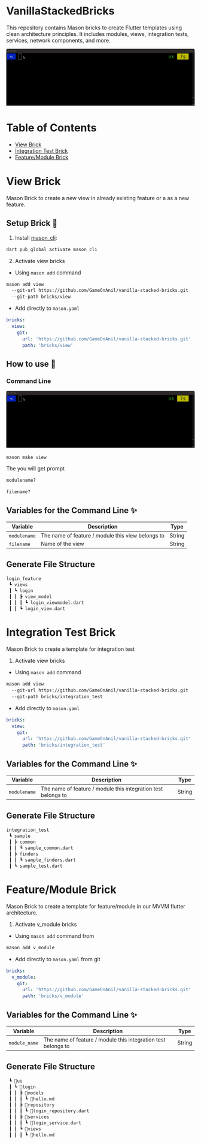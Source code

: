 # VanillaStackedBricks

This repository contains Mason bricks to create Flutter templates using clean architecture principles. It includes modules, views, integration tests, services, network components, and more.

![Mason Demo][mason_demo]

[mason_demo]: https://raw.githubusercontent.com/gameonanil/vanilla-stacked-bricks/main/assets/view-demo.gif

# Table of Contents
- [View Brick](#view-brick)
- [Integration Test Brick](#integration-test-brick)
- [Feature/Module Brick](#Feature/Module-Brick)

# View Brick
Mason Brick to create a new view in already existing feature or a as a new feature.

## Setup Brick 🚀
1. Install [mason_cli](https://pub.dev/packages/mason_cli):
```sh
dart pub global activate mason_cli
```

2. Activate view bricks
- Using `mason add` command
```sh
mason add view
  --git-url https://github.com/GameOnAnil/vanilla-stacked-bricks.git
  --git-path bricks/view
```

- Add directly to `mason.yaml`
```yaml
bricks:
  view:
    git:
      url: 'https://github.com/GameOnAnil/vanilla-stacked-bricks.git'
      path: 'bricks/view'
```

## How to use 🚀
### Command Line

![Mason Demo][mason_demo]

```
mason make view
```

The you will get prompt
```sh
modulename?
```
```sh
filename?
```

## Variables for the Command Line ✨
| Variable      | Description                                                | Type     |
| ------------- | ---------------------------------------------------------- | -------- |
| `modulename`  | The name of feature / module this view belongs to          | String   |
| `filename`    | Name of the view                                           | String   |

## Generate File Structure
```
login_feature
 ┗ views
 ┃ ┗ login
 ┃ ┃ ┣ view_model
 ┃ ┃ ┃ ┗ login_viewmodel.dart
 ┃ ┃ ┗ login_view.dart
```

# Integration Test Brick
Mason Brick to create a template for integration test

1. Activate view bricks
- Using `mason add` command
```sh
mason add view
  --git-url https://github.com/GameOnAnil/vanilla-stacked-bricks.git
  --git-path bricks/integration_test
```

- Add directly to `mason.yaml`
```yaml
bricks:
  view:
    git:
      url: 'https://github.com/GameOnAnil/vanilla-stacked-bricks.git'
      path: 'bricks/integration_test'
```

## Variables for the Command Line ✨
| Variable      | Description                                                | Type     |
| ------------- | ---------------------------------------------------------- | -------- |
| `modulename`  | The name of feature / module this integration test belongs to         | String   |

## Generate File Structure
```
integration_test
 ┗ sample
 ┃ ┣ common
 ┃ ┃ ┗ sample_common.dart
 ┃ ┣ finders
 ┃ ┃ ┗ sample_finders.dart
 ┃ ┗ sample_test.dart
```

# Feature/Module Brick
Mason Brick to create a template for feature/module in our MVVM flutter architecture.

1. Activate v_module bricks
- Using `mason add` command from
```sh
mason add v_module
```

- Add directly to `mason.yaml` from git
```yaml
bricks:
  v_module:
    git:
      url: 'https://github.com/GameOnAnil/vanilla-stacked-bricks.git'
      path: 'bricks/v_module'
```

## Variables for the Command Line ✨
| Variable      | Description                                                | Type     |
| ------------- | ---------------------------------------------------------- | -------- |
| `module_name`  | The name of feature / module this integration test belongs to         | String   |

## Generate File Structure
```
 ┗ 📂ui
 ┃ ┗ 📂login
 ┃ ┃ ┣ 📂models
 ┃ ┃ ┃ ┗ 📜hello.md
 ┃ ┃ ┣ 📂repository
 ┃ ┃ ┃ ┗ 📜login_repository.dart
 ┃ ┃ ┣ 📂services
 ┃ ┃ ┃ ┗ 📜login_service.dart
 ┃ ┃ ┗ 📂views
 ┃ ┃ ┃ ┗ 📜hello.md
```
